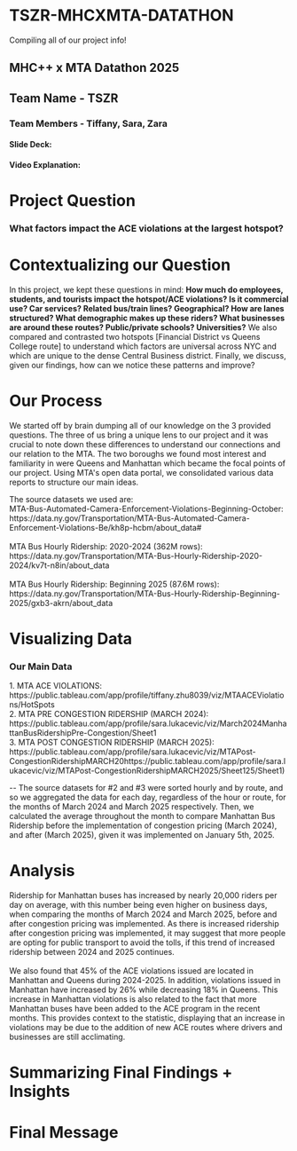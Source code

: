 # TSZR-MHCXMTA-DATATHON
Compiling all of our project info!

<h2> MHC++ x MTA Datathon 2025
<h2> Team Name - TSZR </h2>
<h3> Team Members - Tiffany, Sara, Zara </h3>
<h4> Slide Deck: </h4>
<h4> Video Explanation: </h4>

<h1> Project Question </h1>

<h3> What factors impact the ACE violations at the largest hotspot? </h3>

<h1> Contextualizing our Question </h1>
<p> In this project, we kept these questions in mind: <b> How much do employees, students, and tourists impact the hotspot/ACE violations? </b>
<b>Is it commercial use? Car services? Related bus/train lines? Geographical? How are lanes structured? What demographic makes up these riders? What businesses are around these routes? Public/private schools? Universities?</b> We also compared and contrasted two hotspots [Financial District vs Queens College route] to understand which factors are universal across NYC and which are unique to the dense Central Business district. Finally, we discuss, given our findings, how can we notice these patterns and improve? </p>

<h1> Our Process </h1>
<p> We started off by brain dumping all of our knowledge on the 3 provided questions. The three of us bring a unique lens to our project and it was crucial to note down these differences to understand our connections and our relation to the MTA. The two boroughs we found most interest and familiarity in were Queens and Manhattan which became the focal points of our project. Using MTA's open data portal, we consolidated various data reports to structure our main ideas. </p> <p> The source datasets we used are: <br> MTA-Bus-Automated-Camera-Enforcement-Violations-Beginning-October: https://data.ny.gov/Transportation/MTA-Bus-Automated-Camera-Enforcement-Violations-Be/kh8p-hcbm/about_data# 
<br> </bR>MTA Bus Hourly Ridership: 2020-2024 (362M rows): https://data.ny.gov/Transportation/MTA-Bus-Hourly-Ridership-2020-2024/kv7t-n8in/about_data <br>
<br> MTA Bus Hourly Ridership: Beginning 2025 (87.6M rows): https://data.ny.gov/Transportation/MTA-Bus-Hourly-Ridership-Beginning-2025/gxb3-akrn/about_data <br>
<p>

<h1> Visualizing Data </h1>

<h3> Our Main Data </h3>
1. MTA ACE VIOLATIONS: https://public.tableau.com/app/profile/tiffany.zhu8039/viz/MTAACEViolations/HotSpots <br> 
2. MTA PRE CONGESTION RIDERSHIP (MARCH 2024): https://public.tableau.com/app/profile/sara.lukacevic/viz/March2024ManhattanBusRidershipPre-Congestion/Sheet1 <br>
3. MTA POST CONGESTION RIDERSHIP (MARCH 2025): https://public.tableau.com/app/profile/sara.lukacevic/viz/MTAPost-CongestionRidershipMARCH20https://public.tableau.com/app/profile/sara.lukacevic/viz/MTAPost-CongestionRidershipMARCH2025/Sheet125/Sheet1) <br>
<p> -- The source datasets for #2 and #3 were sorted hourly and by route, and so we aggregated the data for each day, regardless of the hour or route, for the months of March 2024 and March 2025 respectively. Then, we calculated the average throughout the month to compare Manhattan Bus Ridership before the implementation of congestion pricing (March 2024), and after (March 2025), given it was implemented on January 5th, 2025. </p>

<h1> Analysis </h1>


<p>Ridership for Manhattan buses has increased by nearly 20,000 riders per day on average, with this number being even higher on business days, when comparing the months of March 2024 and March 2025, before and after congestion pricing was implemented. As there is increased ridership after congestion pricing was implemented, it may suggest that more people are opting for public transport to avoid the tolls, if this trend of increased ridership between 2024 and 2025 continues.
<br> <br>
We also found that 45% of the ACE violations issued are located in Manhattan and Queens during 2024-2025. In addition, violations issued in Manhattan have increased by 26% while decreasing 18% in Queens. This increase in Manhattan violations is also related to the fact that more Manhattan buses have been added to the ACE program in the recent months. This provides context to the statistic, displaying that an increase in violations may be due to the addition of new ACE routes where drivers and businesses are still acclimating.
<br>
</p>

<h1> Summarizing Final Findings + Insights </h1>
<h1> Final Message </h1>
